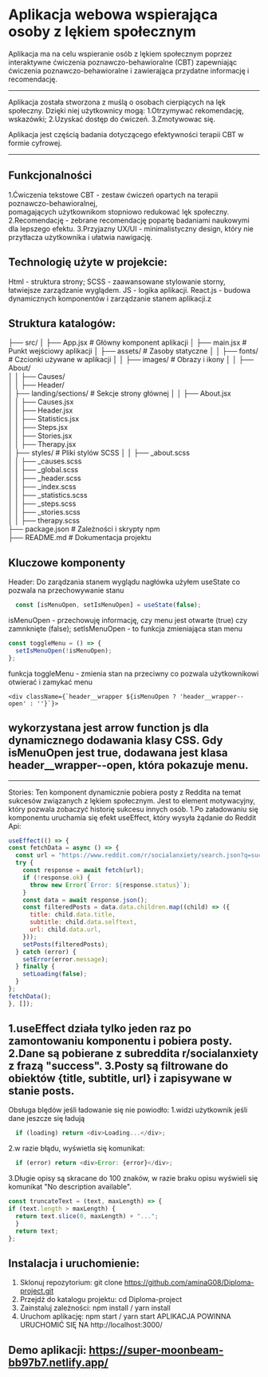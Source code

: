 # Aplikacja webowa wspierająca osoby z lękiem społecznym

Aplikacja ma na celu wspieranie osób z lękiem społecznym poprzez interaktywne ćwiczenia poznawczo-behawioralne (CBT) zapewniając ćwiczenia poznawczo-behawioralne i zawierająca przydatne informację i recomendację.

---
Aplikacja została stworzona z muślą o osobach cierpiących na lęk społeczny. Dzięki niej użytkownicy mogą:
  1.Otrzymywać rekomendację, wskazówki;
  2.Uzyskać dostęp do ćwiczeń.
  3.Zmotywowac się.

Aplikacja jest częścią badania dotyczącego efektywności terapii CBT w formie cyfrowej.

---

## Funkcjonalności
  1.Ćwiczenia tekstowe CBT - zestaw ćwiczeń opartych na terapii poznawczo-behawioralnej,       
    pomagających użytkownikom stopniowo redukować lęk społeczny.
  2.Recomendację - zebrane recomendację popartę badaniami naukowymi dla lepszego efektu.
  3.Przyjazny UX/UI - minimalistyczny design, który nie przytłacza użytkownika i ułatwia            nawigację. 

  ## Technologię użyte w projekcie:
  Html - struktura strony;
  SCSS - zaawansowane stylowanie storny, łatwiejsze zarządzanie wyglądem.
  JS - logika aplikacji.
  React.js - budowa dynamicznych komponentów i zarządzanie stanem aplikacji.z

## Struktura katalogów:
├── src/
│   ├── App.jsx         # Główny komponent aplikacji
│   ├── main.jsx        # Punkt wejściowy aplikacji
│   ├── assets/         # Zasoby statyczne
│   │   ├── fonts/      # Czcionki używane w aplikacji
│   │   ├── images/     # Obrazy i ikony
│   │       ├── About/  
│   │       ├── Causes/  
│   │       ├── Header/  
│   ├── landing/sections/  # Sekcje strony głównej
│   │   ├── About.jsx  
│   │   ├── Causes.jsx  
│   │   ├── Header.jsx  
│   │   ├── Statistics.jsx  
│   │   ├── Steps.jsx  
│   │   ├── Stories.jsx  
│   │   ├── Therapy.jsx  
│   ├── styles/         # Pliki stylów SCSS
│   │   ├── _about.scss  
│   │   ├── _causes.scss  
│   │   ├── _global.scss  
│   │   ├── _header.scss  
│   │   ├── _index.scss  
│   │   ├── _statistics.scss  
│   │   ├── _steps.scss  
│   │   ├── _stories.scss  
│   │   ├── therapy.scss  
├── package.json        # Zależności i skrypty npm  
├── README.md           # Dokumentacja projektu  

## Kluczowe komponenty 

Header: 
  Do zarądzania stanem wyglądu nagłówka użyłem useState co pozwala na przechowywanie stanu 
```react.js
  const [isMenuOpen, setIsMenuOpen] = useState(false);
```
isMenuOpen - przechowuję informację, czy menu jest otwarte (true) czy zamnknięte (false);
setIsMenuOpen - to funkcja zmieniająca stan menu

```react.js
const toggleMenu = () => {
  setIsMenuOpen(!isMenuOpen);
};
```
funkcja toggleMenu - zmienia stan na przeciwny co pozwala użytkownikowi otwierać i zamykać menu
```
<div className={`header__wrapper ${isMenuOpen ? 'header__wrapper--open' : ''}`}>
```
## wykorzystana jest arrow function js dla dynamicznego dodawania klasy CSS. Gdy isMenuOpen jest true, dodawana jest klasa header__wrapper--open, która pokazuje menu.
---
Stories:
  Ten komponent dynamicznie pobiera posty z Reddita na temat sukcesów związanych z lękiem społecznym. Jest to element motywacyjny, który pozwala zobaczyć historię sukcesu innych osób.
  1.Po załadowaniu się komponentu uruchamia się efekt useEffect, który wysyła żądanie do Reddit Api:
  ```react.js
useEffect(() => {
  const fetchData = async () => {
    const url = "https://www.reddit.com/r/socialanxiety/search.json?q=success&restrict_sr=1";
    try {
      const response = await fetch(url);
      if (!response.ok) {
        throw new Error(`Error: ${response.status}`);
      }
      const data = await response.json();
      const filteredPosts = data.data.children.map((child) => ({
        title: child.data.title,
        subtitle: child.data.selftext,
        url: child.data.url,
      }));
      setPosts(filteredPosts);
    } catch (error) {
      setError(error.message);
    } finally {
      setLoading(false);
    }
  };
  fetchData();
}, []);
  ```
1.useEffect działa tylko jeden raz po zamontowaniu komponentu i pobiera posty.
2.Dane są pobierane z subreddita r/socialanxiety z frazą "success".
3.Posty są filtrowane do obiektów {title, subtitle, url} i zapisywane w stanie posts.
-
Obsługa blędów jeśli ładowanie się nie powiodło:
  1.widzi użytkownik jeśli dane jeszcze się ładują
  ```react.js
    if (loading) return <div>Loading...</div>; 
  ```
  2.w razie błądu, wyświetla się komunikat:
  ```react.js
    if (error) return <div>Error: {error}</div>;
  ```
  3.Długie opisy są skracane do 100 znaków, w razie braku opisu wyświeli się komunikat "No       description available".
  ```react.js
  const truncateText = (text, maxLength) => {
  if (text.length > maxLength) {
    return text.slice(0, maxLength) + "...";
    }
    return text;
  };
  ```
  
## Instalacja i uruchomienie:
1. Sklonuj repozytorium: git clone https://github.com/aminaG08/Diploma-project.git
2. Przejdż do katalogu projektu: cd Diploma-project
3. Zainstaluj zależności: npm install / yarn install
4. Uruchom aplikację: npm start / yarn start
APLIKACJA POWINNA URUCHOMIĆ SIĘ NA http://localhost:3000/

## Demo aplikacji: https://super-moonbeam-bb97b7.netlify.app/

